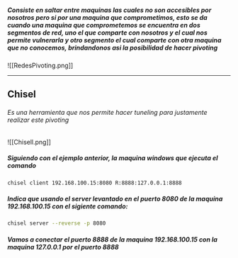 ##### Consiste en saltar entre maquinas las cuales no son accesibles por nosotros pero si por una maquina que comprometimos, esto se da cuando una maquina que comprometemos se encuentra en dos segmentos de red, uno el que comparte con nosotros y el cual nos permite vulnerarla y otro  segmento el cual comparte con otra maquina que no conocemos, brindandonos asi la posibilidad de hacer pivoting

![[RedesPivoting.png]]

---

## Chisel

###### Es una herramienta que nos permite hacer tuneling para justamente realizar este pivoting
![[Chisell.png]]

##### Siguiendo con el ejemplo anterior, la maquina windows que ejecuta el comando 

```bash
chisel client 192.168.100.15:8080 R:8888:127.0.0.1:8888
```
##### Indica que usando el server levantado en el puerto 8080 de la maquina 192.168.100.15 con el sigiente comando:

```bash
chisel server --reverse -p 8080
```
##### Vamos a conectar el puerto 8888 de la maquina 192.168.100.15 con la maquina 127.0.0.1 por el puerto 8888
